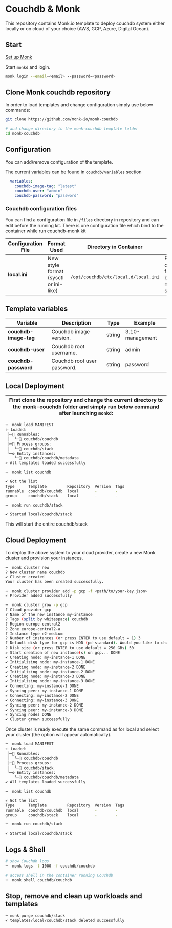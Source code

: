 # Couchdb & Monk

This repository contains Monk.io template to deploy couchdb system either locally or on cloud of your choice (AWS, GCP, Azure, Digital Ocean).

## Start

[Set up Monk](https://docs.monk.io/docs/monk-in-10/)

Start `monkd` and login.

```bash
monk login --email=<email> --password=<password>
```

## Clone Monk couchdb repository

In order to load templates and change configuration simply use below commands:

```bash
git clone https://github.com/monk-io/monk-couchdb

# and change directory to the monk-couchdb template folder
cd monk-couchdb

```

## Configuration

You can add/remove configuration of the template.

The current variables can be found in `couchdb/variables` section

```yaml
  variables:
    couchdb-image-tag: "latest"  
    couchdb-user: "admin"
    couchdb-password: "password"
```

### Couchdb configuration files

You can find a configuration file in `/files` directory in repository and can edit before the running kit. There is one configuration file which bind to the container while run couchdb-monk kit

| Configuration File | Format Used                           | Directory in Container                | Purpose                                                       |
| ------------------ | ------------------------------------- | ------------------------------------- | ------------------------------------------------------------- |
| **local.ini**      | New style format (sysctl or ini-like) | ` /opt/couchdb/etc/local.d/local.ini` | Primary configuration file. Should be used for most settings. |

## Template variables

| Variable              | Description                 | Type   | Example         |
| --------------------- | --------------------------- | ------ | --------------- |
| **couchdb-image-tag** | Couchdb image version.      | string | 3.10-management |
| **couchdb-user**      | Couchdb root username.      | string | admin           |
| **couchdb-password**  | Couchdb root user password. | string | password        |

## Local Deployment

| First clone the repository and change the current directory to the monk-couchdb folder and simply run below command after launching `monkd`: |
| :------------------------------------------------------------------------------------------------------------------------------------------: |

```bash
➜  monk load MANIFEST
✨ Loaded:
 ├─🔩 Runnables:
 │  └─🧩 couchdb/couchdb
 ├─🔗 Process groups:
 │  └─🧩 couchdb/stack
 └─⚙️ Entity instances:
    └─🧩 couchdb/couchdb/metadata
✔ All templates loaded successfully

➜  monk list couchdb

✔ Got the list
Type      Template         Repository  Version  Tags
runnable  couchdb/couchdb  local       -        -
group     couchdb/stack    local       -        -

➜  monk run couchdb/stack

✔ Started local/couchdb/stack

```

This will start the entire couchdb/stack

## Cloud Deployment

To deploy the above system to your cloud provider, create a new Monk cluster and provision your instances.

```bash
➜  monk cluster new
? New cluster name couchdb
✔ Cluster created
Your cluster has been created successfully.

➜  monk cluster provider add -p gcp -f <path/to/your-key.json>
✔ Provider added successfully

➜  monk cluster grow -p gcp
? Cloud provider gcp
? Name of the new instance my-instance
? Tags (split by whitespace) couchdb
? Region europe-central2
? Zone europe-central2-a
? Instance type e2-medium
? Number of instances (or press ENTER to use default = 1) 3
? Default disk type for gcp is HDD (pd-standard). Would you like to change it? No
? Disk size (or press ENTER to use default = 250 GBs) 50
✔ Start creation of new instance(s) on gcp... DONE
✔ Creating node: my-instance-1 DONE
✔ Initializing node: my-instance-1 DONE
✔ Creating node: my-instance-2 DONE
✔ Initializing node: my-instance-2 DONE
✔ Creating node: my-instance-3 DONE
✔ Initializing node: my-instance-3 DONE
✔ Connecting: my-instance-1 DONE
✔ Syncing peer: my-instance-1 DONE
✔ Connecting: my-instance-2 DONE
✔ Connecting: my-instance-3 DONE
✔ Syncing peer: my-instance-2 DONE
✔ Syncing peer: my-instance-3 DONE
✔ Syncing nodes DONE
✔ Cluster grown successfully
```

Once cluster is ready execute the same command as for local and select your cluster (the option will appear automatically).

```bash
➜  monk load MANIFEST
✨ Loaded:
 ├─🔩 Runnables:
 │  └─🧩 couchdb/couchdb
 ├─🔗 Process groups:
 │  └─🧩 couchdb/stack
 └─⚙️ Entity instances:
    └─🧩 couchdb/couchdb/metadata
✔ All templates loaded successfully

➜  monk list couchdb

✔ Got the list
Type      Template         Repository  Version  Tags
runnable  couchdb/couchdb  local       -        -
group     couchdb/stack    local       -        -

➜  monk run couchdb/stack

✔ Started local/couchdb/stack

```

## Logs & Shell

```bash
# show Couchdb logs
➜  monk logs -l 1000 -f couchdb/couchdb

# access shell in the container running Couchdb
➜  monk shell couchdb/couchdb

```

## Stop, remove and clean up workloads and templates

```bash
➜ monk purge couchdb/stack 
✔ templates/local/couchdb/stack deleted successfully
```

